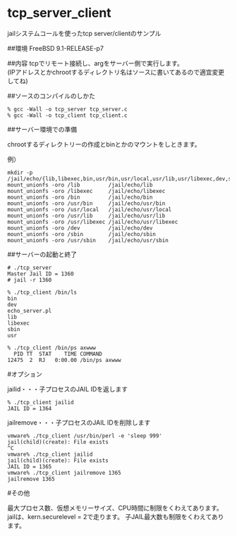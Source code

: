 tcp_server_client
=================

jailシステムコールを使ったtcp server/clientのサンプル

##環境
FreeBSD 9.1-RELEASE-p7

##内容
tcpでリモート接続し、argをサーバー側で実行します。  
(IPアドレスとかchrootするディレクトリ名はソースに書いてあるので適宜変更してね)

##ソースのコンパイルのしかた

```
% gcc -Wall -o tcp_server tcp_server.c
% gcc -Wall -o tcp_client tcp_client.c
```

##サーバー環境での準備

chrootするディレクトリーの作成とbinとかのマウントをしときます。  

例）  
```
mkdir -p /jail/echo/{lib,libexec,bin,usr/bin,usr/local,usr/lib,usr/libexec,dev,sbin,usr/sbin}
mount_unionfs -oro /lib         /jail/echo/lib
mount_unionfs -oro /libexec     /jail/echo/libexec
mount_unionfs -oro /bin         /jail/echo/bin
mount_unionfs -oro /usr/bin     /jail/echo/usr/bin
mount_unionfs -oro /usr/local   /jail/echo/usr/local
mount_unionfs -oro /usr/lib     /jail/echo/usr/lib
mount_unionfs -oro /usr/libexec /jail/echo/usr/libexec
mount_unionfs -oro /dev         /jail/echo/dev
mount_unionfs -oro /sbin        /jail/echo/sbin
mount_unionfs -oro /usr/sbin    /jail/echo/usr/sbin
```

##サーバーの起動と終了

```
# ./tcp_server
Master Jail ID = 1360
# jail -r 1360
```

```クライアントからの接続
% ./tcp_client /bin/ls
bin
dev
echo_server.pl
lib
libexec
sbin
usr

% ./tcp_client /bin/ps axwww
  PID TT  STAT    TIME COMMAND
12475  2  RJ   0:00.00 /bin/ps axwww
```

#オプション

jailid・・・子プロセスのJAIL IDを返します

```jailid
% ./tcp_client jailid
JAIL ID = 1364
```

jailremove・・・子プロセスのJAIL IDを削除します

```jailremove
vmware% ./tcp_client /usr/bin/perl -e 'sleep 999'
jail(child)(create): File exists
^C
vmware% ./tcp_client jailid
jail(child)(create): File exists
JAIL ID = 1365
vmware% ./tcp_client jailremove 1365
jailremove 1365
```

#その他

最大プロセス数、仮想メモリーサイズ、CPU時間に制限をくわえてあります。  
jailは、kern.securelevel = 2で走ります。
子JAIL最大数も制限をくわえてあります。
